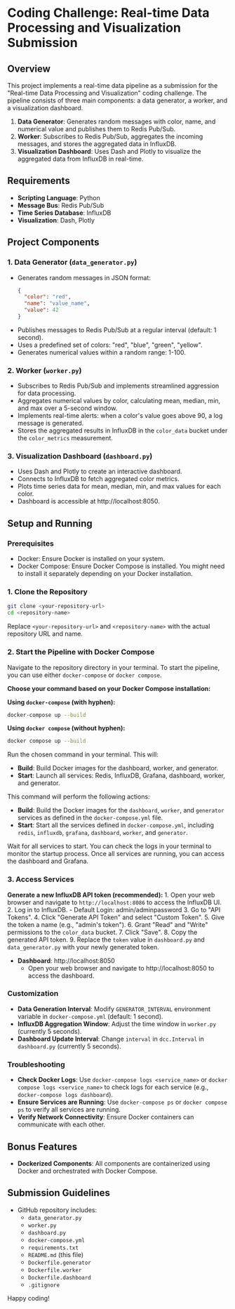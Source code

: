 # Coding Challenge: Real-time Data Processing and Visualization Submission

## Overview
This project implements a real-time data pipeline as a submission for the "Real-time Data Processing and Visualization" coding challenge. The pipeline consists of three main components: a data generator, a worker, and a visualization dashboard.

1. **Data Generator**:  Generates random messages with color, name, and numerical value and publishes them to Redis Pub/Sub.
2. **Worker**: Subscribes to Redis Pub/Sub, aggregates the incoming messages, and stores the aggregated data in InfluxDB.
3. **Visualization Dashboard**: Uses Dash and Plotly to visualize the aggregated data from InfluxDB in real-time.

## Requirements
- **Scripting Language**: Python
- **Message Bus**: Redis Pub/Sub
- **Time Series Database**: InfluxDB
- **Visualization**: Dash, Plotly

## Project Components

### 1. Data Generator (`data_generator.py`)
- Generates random messages in JSON format:
  ```json
  {
    "color": "red",
    "name": "value_name",
    "value": 42
  }
  ```
- Publishes messages to Redis Pub/Sub at a regular interval (default: 1 second).
- Uses a predefined set of colors: "red", "blue", "green", "yellow".
- Generates numerical values within a random range: 1-100.

### 2. Worker (`worker.py`)
- Subscribes to Redis Pub/Sub and implements streamlined aggression for data processing.
- Aggregates numerical values by color, calculating mean, median, min, and max over a 5-second window.
- Implements real-time alerts: when a color's value goes above 90, a log message is generated.
- Stores the aggregated results in InfluxDB in the `color_data` bucket under the `color_metrics` measurement.

### 3. Visualization Dashboard (`dashboard.py`)
- Uses Dash and Plotly to create an interactive dashboard.
- Connects to InfluxDB to fetch aggregated color metrics.
- Plots time series data for mean, median, min, and max values for each color.
- Dashboard is accessible at http://localhost:8050.

## Setup and Running

### Prerequisites
- Docker: Ensure Docker is installed on your system.
- Docker Compose: Ensure Docker Compose is installed. You might need to install it separately depending on your Docker installation.

### 1. Clone the Repository
```bash
git clone <your-repository-url>
cd <repository-name>
```
Replace `<your-repository-url>` and `<repository-name>` with the actual repository URL and name.

### 2. Start the Pipeline with Docker Compose
Navigate to the repository directory in your terminal. To start the pipeline, you can use either `docker-compose` or `docker compose`.

**Choose your command based on your Docker Compose installation:**

**Using `docker-compose` (with hyphen):**
```bash
docker-compose up --build
```

**Using `docker compose` (without hyphen):**
```bash
docker compose up --build
```

Run the chosen command in your terminal. This will:
- **Build**: Build Docker images for the dashboard, worker, and generator.
- **Start**: Launch all services: Redis, InfluxDB, Grafana, dashboard, worker, and generator.

This command will perform the following actions:

- **Build**: Build the Docker images for the `dashboard`, `worker`, and `generator` services as defined in the `docker-compose.yml` file.
- **Start**: Start all the services defined in `docker-compose.yml`, including `redis`, `influxdb`, `grafana`, `dashboard`, `worker`, and `generator`.

Wait for all services to start. You can check the logs in your terminal to monitor the startup process. Once all services are running, you can access the dashboard and Grafana.

### 3. Access Services

  **Generate a new InfluxDB API token (recommended):**
    1. Open your web browser and navigate to `http://localhost:8086` to access the InfluxDB UI.
    2. Log in to InfluxDB. - Default Login: admin/adminpassword
    3. Go to "API Tokens".
    4. Click "Generate API Token" and select "Custom Token".
    5. Give the token a name (e.g., "admin's token").
    6. Grant "Read" and "Write" permissions to the `color_data` bucket.
    7. Click "Save".
    8. Copy the generated API token.
    9. Replace the `token` value in `dashboard.py` and `data_generator.py` with your newly generated token.

- **Dashboard**: http://localhost:8050
  - Open your web browser and navigate to http://localhost:8050 to access the dashboard.

### Customization
- **Data Generation Interval**: Modify `GENERATOR_INTERVAL` environment variable in `docker-compose.yml` (default: 1 second).
- **InfluxDB Aggregation Window**: Adjust the time window in `worker.py` (currently 5 seconds).
- **Dashboard Update Interval**: Change `interval` in `dcc.Interval` in `dashboard.py` (currently 5 seconds).

### Troubleshooting
- **Check Docker Logs**: Use `docker-compose logs <service_name>` or `docker compose logs <service_name>` to check logs for each service (e.g., `docker-compose logs dashboard`).
- **Ensure Services are Running**: Use `docker-compose ps` or `docker compose ps` to verify all services are running.
- **Verify Network Connectivity**: Ensure Docker containers can communicate with each other.

## Bonus Features
- **Dockerized Components**: All components are containerized using Docker and orchestrated with Docker Compose.

## Submission Guidelines
- GitHub repository includes:
  - `data_generator.py`
  - `worker.py`
  - `dashboard.py`
  - `docker-compose.yml`
  - `requirements.txt`
  - `README.md` (this file)
  - `Dockerfile.generator`
  - `Dockerfile.worker`
  - `Dockerfile.dashboard`
  - `.gitignore`

Happy coding!
